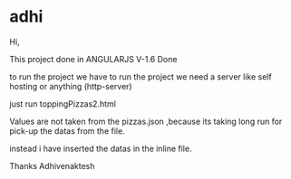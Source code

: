 # adhi
Hi,

This project done in ANGULARJS V-1.6 Done

to run the project we have to run the project we need a server like self hosting or anything (http-server)

just run toppingPizzas2.html 

Values are not taken from the pizzas.json ,because its taking long run for pick-up the datas from the file.

instead i have inserted the datas in the inline file.

Thanks
Adhivenaktesh
